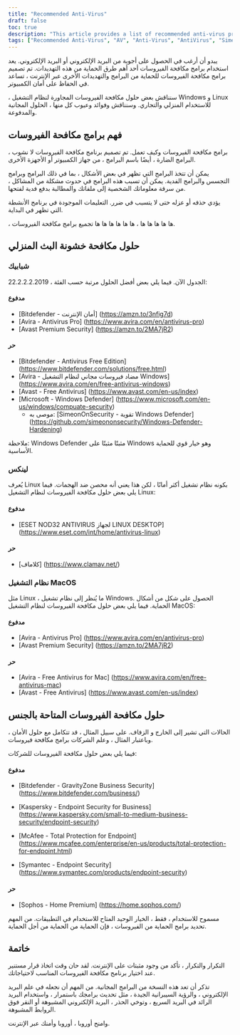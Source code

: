 ```yaml
---
title: "Recommended Anti-Virus"
draft: false
toc: true
description: "This article provides a list of recommended anti-virus products for home and business use, as ranked by SimeonOnSecurity. The rankings are based on professional opinion and testing against malicious samples, and only cover anti-virus capabilities, detection, user experience, and performance. Windows users can choose from both paid and free options, while Linux and MacOS users have limited options, with paid options only available for Linux. Note that AV is not required on Linux or MacOS and using any VPN or password manager provided with the AV suite is not recommended. The article also provides recommendations for VPN providers. Business use recommendations are currently being worked on."
tags: ["Recommended Anti-Virus", "AV", "Anti-Virus", "AntiVirus", "SimeonOnSecurity's recommended Anti-Virus Products", "VirusTotal", "AV capabilities", "detection", "user experience", "performance", "Linux", "MacOS", "VPN", "password manager", "VPNS", "Home Use", "Windows", "Paid", "Bitdefender - INTERNET SECURITY", "Avira - Antivirus Pro", "Avast Premium Security", "Free", "Bitdefender - Antivirus Free Edition", "Avira - Free Antivirus for Windows", "Avast - Free Antivirus", "Microsoft - Windows Defender", "Windows Defender Hardening", "Linux", "ESET NOD32 ANTIVIRUS FOR LINUX DESKTOP", "ClamAV", "MacOS", "Business Use"]
---
```


يبدو أن أرغب في الحصول على أجوبة من البريد الإلكتروني أو البريد الإلكتروني. يعد استخدام برامج مكافحة الفيروسات أحد أهم طرق الحماية من هذه التهديدات. تم تصميم برامج مكافحة الفيروسات للحماية من البرامج والتهديدات الأخرى عبر الإنترنت ، تساعد في الحفاظ على أمان الكمبيوتر.  ، سنناقش بعض حلول مكافحة الفيروسات المجاورة لنظام التشغيل Windows و Linux للاستخدام المنزلي والتجاري. وسنناقش وفوائد وعيوب كل منها ، الحلول المجانية والمدفوعة.  ## فهم برامج مكافحة الفيروسات  ، برامج مكافحة الفيروسات وكيف تعمل. تم تصميم برنامج مكافحة الفيروسات لا نشوب البرامج الضارة ، أيضًا باسم البرامج ، من جهاز الكمبيوتر أو الأجهزة الأخرى.  يمكن أن تتخذ البرامج التي تظهر في بعض الأشكال ، بما في ذلك البرامج وبرامج التجسس والبرامج الفدية. يمكن أن تسبب هذه البرامج في حدوث مشكلة من المشاكل ، من سرقة معلوماتك الشخصية إلى ملفاتك والمطالبة بدفع فدية لفتحها.  يؤدي حذفه أو عزله حتى لا يتسبب في ضرر. التعليمات الموجودة في برنامج الأنشطة التي تظهر في البداية.  ، ها ها ها ها ها ، ها ها ها ها ها ها تجميع برامج مكافحة الفيروسات.  ## حلول مكافحة خشونة البث المنزلي  ### شبابيك  22.2.2.2.2019 ، الجدول الآن. فيما يلي بعض أفضل الحلول مرتبة حسب الفئة:  #### مدفوع  - [Bitdefender - أمان الإنترنت] (https://amzn.to/3nfig7d) - [Avira - Antivirus Pro] (https://www.avira.com/en/antivirus-pro) - [Avast Premium Security] (https://amzn.to/2MA7jR2)  #### حر  - [Bitdefender - Antivirus Free Edition] (https://www.bitdefender.com/solutions/free.html) - [Avira - مضاد فيروسات مجاني لنظام التشغيل Windows] (https://www.avira.com/en/free-antivirus-windows) - [Avast - Free Antivirus] (https://www.avast.com/en-us/index) - [Microsoft - Windows Defender] (https://www.microsoft.com/en-us/windows/compuate-security)   - موصى به: [SimeonOnSecurity - تقوية Windows Defender] (https://github.com/simeononsecurity/Windows-Defender-Hardening)   ملاحظة: Windows Defender مثبتًا مثبتًا على Windows وهو خيار قوي للحماية الأساسية.  ### لينكس  يُعرف Linux بكونه نظام تشغيل أكثر أمانًا ، لكن هذا يعني أنه محصن ضد الهجمات. فيما يلي بعض حلول مكافحة الفيروسات لنظام التشغيل Linux:  #### مدفوع  - [ESET NOD32 ANTIVIRUS لجهاز LINUX DESKTOP] (https://www.eset.com/int/home/antivirus-linux)  #### حر  - [كلاماف] (https://www.clamav.net/)  ### نظام التشغيل MacOS  مثل Linux ، ما يُنظر إلى نظام تشغيل Windows. الحصول على شكل من أشكال الحماية. فيما يلي بعض حلول مكافحة الفيروسات لنظام التشغيل MacOS:  #### مدفوع  - [Avira - Antivirus Pro] (https://www.avira.com/en/antivirus-pro) - [Avast Premium Security] (https://amzn.to/2MA7jR2)  #### حر  - [Avira - Free Antivirus for Mac] (https://www.avira.com/en/free-antivirus-mac) - [Avast - Free Antivirus] (https://www.avast.com/en-us/index)  ## حلول مكافحة الفيروسات المتاحة بالجنس  الحالات التي تشير إلى الخارج و الزفاف. على سبيل المثال ، قد تتكامل مع حلول الأمان ، وباعتبار المثال ، وعلم الشركات برامج مكافحة فيروسات.  فيما يلي بعض حلول مكافحة الفيروسات للشركات:  #### مدفوع  - [Bitdefender - GravityZone Business Security] (https://www.bitdefender.com/business/)  - [Kaspersky - Endpoint Security for Business] (https://www.kaspersky.com/small-to-medium-business-security/endpoint-security)  - [McAfee - Total Protection for Endpoint] (https://www.mcafee.com/enterprise/en-us/products/total-protection-for-endpoint.html)  - [Symantec - Endpoint Security] (https://www.symantec.com/products/endpoint-security)  #### حر  - [Sophos - Home Premium] (https://home.sophos.com/)  مسموح للاستخدام ، فقط ، الخيار الوحيد المتاح للاستخدام في التطبيقات. من المهم تحديد برامج الحماية من الفيروسات ، فإن الحماية من الحماية من أجل الحماية.  ## خاتمة  التكرار والتكرار ، تأكد من وجود مثبتات على الإنترنت. لقد حان وقت اتخاذ قرار مستنير عند اختيار برنامج مكافحة الفيروسات المناسب لاحتياجاتك.  تذكر أن تعد هذه النسخة من البرامج المجانية. من المهم أن نجعله في علم البريد الإلكتروني ، والرؤية السيبرانية الجيدة ، مثل تحديث برامجك باستمرار ، واستخدام البريد الرائد في البريد السريع ، وتوخي الحذر ، البريد الإلكتروني المشبوهة أو النقر فوق الروابط المشبوهة.  وامنح أوروبا ، أوروبا وأمنك عبر الإنترنت. 
